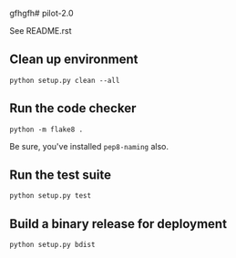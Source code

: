 gfhgfh# pilot-2.0

See README.rst

## Clean up environment

`python setup.py clean --all`

## Run the code checker

`python -m flake8 .`

Be sure, you've installed `pep8-naming` also.

## Run the test suite

`python setup.py test`

## Build a binary release for deployment

`python setup.py bdist`
